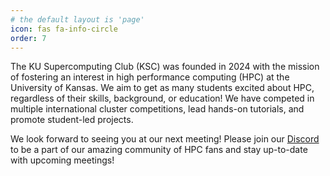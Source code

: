 ```yaml
---
# the default layout is 'page'
icon: fas fa-info-circle
order: 7
---
```

The KU Supercomputing Club (KSC) was founded in 2024 with the mission of fostering an interest in high performance computing (HPC) at the University of Kansas. We aim to get as many students excited about HPC, regardless of their skills, background, or education! We have competed in multiple international cluster competitions, lead hands-on tutorials, and promote student-led projects.

We look forward to seeing you at our next meeting! Please join our [Discord](https://discord.gg/cPzAkuNAmd) to be a part of our amazing community of HPC fans and stay up-to-date with upcoming meetings!

